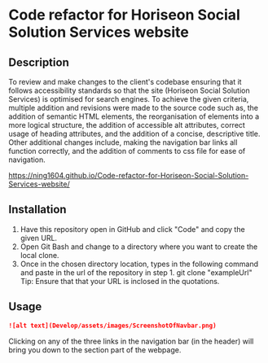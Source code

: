 # Code refactor for Horiseon Social Solution Services website

## Description

To review and make changes to the client's codebase ensuring that it follows accessibility standards so that the site (Horiseon Social Solution Services) is optimised for search engines. To achieve the given criteria, multiple addition and revisions were made to the source code such as, the addition of semantic HTML elements, the reorganisation of elements into a more logical structure, the addition of accessible alt attributes, correct usage of heading attributes, and the addition of a concise, descriptive title. Other additional changes include, making the navigation bar links all function correctly, and the addition of comments to css file for ease of navigation.

https://ning1604.github.io/Code-refactor-for-Horiseon-Social-Solution-Services-website/

## Installation

  1. Have this repository open in GitHub and click "Code" and copy the given URL.
  2. Open Git Bash and change to a directory where you want to create the local clone.
  3. Once in the chosen directory location, types in the following command and paste in the url of the repository in step 1.
      git clone "exampleUrl"
  Tip: Ensure that that your URL is inclosed in the quotations.

## Usage

```md
![alt text](Develop/assets/images/ScreenshotOfNavbar.png)
```
Clicking on any of the three links in the navigation bar (in the header) will bring you down to the section part of the webpage.
